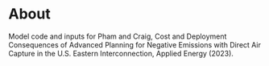 # About
Model code and inputs for Pham and Craig, Cost and Deployment Consequences of Advanced Planning for Negative Emissions with Direct Air Capture in the U.S. Eastern Interconnection, Applied Energy (2023).
